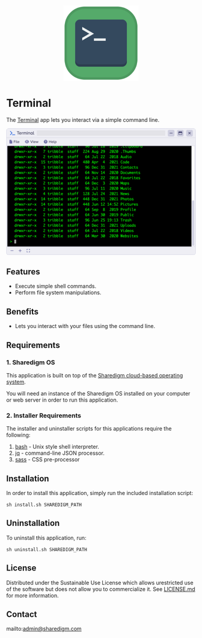 <p align="center" style="text-align:center">
	<img src="images/icons/logo.svg" width="200">
</p>

# Terminal

The [Terminal](https://www.sharedigm.com/#apps/terminal) app lets you interact via a simple command line.

<p align="center" style="text-align:center">
	<img src="images/info/terminal.png" width="720" style="border-radius:6px" />
</p>

## Features

- Execute simple shell commands.
- Perform file system manipulations.

## Benefits

- Lets you interact with your files using the command line.

## Requirements

### 1. Sharedigm OS

This application is built on top of the [Sharedigm cloud-based operating system](https://github.com/Sharedigm/SharedigmOS).

You will need an instance of the Sharedigm OS installed on your computer or web server in order to run this application.

### 2. Installer Requirements

The installer and uninstaller scripts for this applications require the following:

1. [bash](https://en.wikipedia.org/wiki/Bash_(Unix_shell)) - Unix style shell interpreter. 
2. [jq](https://jqlang.github.io/jq/) - command-line JSON processor. 
2. [sass](https://sass-lang.com) - CSS pre-processor

## Installation

In order to install this application, simply run the included installation script:

```
sh install.sh SHAREDIGM_PATH
```

## Uninstallation

To uninstall this application, run:

```
sh uninstall.sh SHAREDIGM_PATH
```

<!-- LICENSE -->
## License

Distributed under the Sustainable Use License which allows urestricted use of the software but does not allow you to commercialize it. See [LICENSE.md](LICENSE.md) for more information.

<!-- CONTACT -->
## Contact

mailto:admin@sharedigm.com